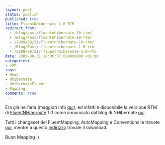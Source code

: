 ```yaml
---
layout: post
status: publish
published: true
title: FluentNHibernate 1.0 RTM
redirect_from: 
  - /blog/post/fluentnhibernate-10-rtm/
  - /Blog/Post/fluentnhibernate-10-rtm/
  - /2009/08/31/fluentnhibernate-10-rtm/
  - /Blog/Post/-fluentnhibernate-1-0-rtm
  - /2009/08/31/-fluentnhibernate-1-0-rtm
date: 2009-08-31 10:36:37.000000000 +01:00
categories:
- ORM
tags:
- News
- Nhibernate
- NHibernateFluent
- Mapping
comments: true
---
```

<p>
	Era gi&agrave; nell&rsquo;aria (maggiori info <a href="http://imperugo.tostring.it/Blog/Post/Fluent-NH-10-in-RC" target="_blank" title="Fluent NH 10 in RC">qui</a>), ed infatti &egrave; disponibile la versione RTM di <a href="http://fluentnhibernate.org/" rel="nofollow" target="_blank" title="FluentNHibernate">FluentNHibernate</a> 1.0 come annunciato dal blog di NHibernate <a href="http://nhforge.org/blogs/nhibernate/archive/2009/08/29/fluent-nhibernate-1-0.aspx" rel="nofollow" target="_blank" title="Fluent NHibernate 1.0 RTM Out">qui</a>.</p>
<p>
	Tutti i changeset del FluentMapping, AutoMapping e Conventions le trovate <a href="http://wiki.fluentnhibernate.org/Release_notes_1.0" rel="nofollow" target="_blank" title="FluentNhibernate 1.0 RTM Changeset">qui</a>, mentre a questo <a href="http://fluentnhibernate.org/downloads" rel="nofollow" target="_blank" title="FluentNHibernate 1.0 RTM">indirizzo</a> trovate il download.</p>
<p>
	Buon Mapping :)</p>
